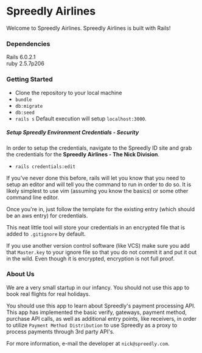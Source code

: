 # Spreedly Airlines

Welcome to Spreedly Airlines. Spreedly Airlines is built with Rails!

### Dependencies
Rails 6.0.2.1<br>
ruby 2.5.7p206

### Getting Started
* Clone the repository to your local machine
* `bundle`
* `db:migrate`
* `db:seed`
* `rails s`
Default execution will setup `localhost:3000`.

##### Setup Spreedly Environment Credentials - Security
In order to setup the credentials, navigate to the Spreedly ID site and grab the credentials for the <b>Spreedly Airlines - The Nick Division</b>. 

* `rails credentials:edit`

If you've never done this before, rails will let you know that you need to setup an editor and will tell you the command to run in order to do so. It is likely simplest to use vim (assuming you know the basics) or some other command line editor. 

Once you're in, just follow the template for the existing entry (which should be an aws entry) for credentials.

This neat little tool will store your credentials in an encrypted file that is added to `.gitignore` by default. 

If you use another version control software (like VCS) make sure you add that `Master.key` to your ignore file so that you do not commit it and put it out in the wild. Even though it is encrypted, encryption is not full proof.

### About Us
We are a very small startup in our infancy. You should not use this app to book real flights for real holidays. 

You should use this app to learn about Spreedly's payment processing API. This app has implemented the basic verify, gateways, payment method, purchase API calls, as well as additional entry points, like receivers, in order to utilize `Payment Method Distribution` to use Spreedly as a proxy to process payments through 3rd party API's.

For more information, e-mail the developer at `nick@spreedly.com`.